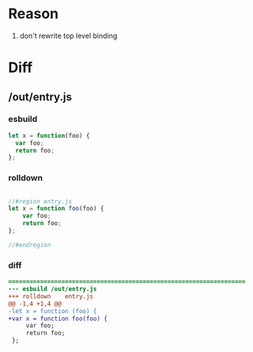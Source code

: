 # Reason
1. don't rewrite top level binding
# Diff
## /out/entry.js
### esbuild
```js
let x = function(foo) {
  var foo;
  return foo;
};
```
### rolldown
```js

//#region entry.js
let x = function foo(foo) {
	var foo;
	return foo;
};

//#endregion
```
### diff
```diff
===================================================================
--- esbuild	/out/entry.js
+++ rolldown	entry.js
@@ -1,4 +1,4 @@
-let x = function (foo) {
+var x = function foo(foo) {
     var foo;
     return foo;
 };

```